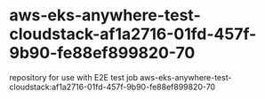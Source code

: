 # aws-eks-anywhere-test-cloudstack-af1a2716-01fd-457f-9b90-fe88ef899820-70
repository for use with E2E test job aws-eks-anywhere-test-cloudstack:af1a2716-01fd-457f-9b90-fe88ef899820-70

